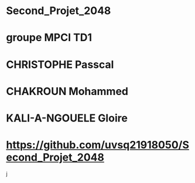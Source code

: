 # Second_Projet_2048
# groupe MPCI TD1
# CHRISTOPHE Passcal
# CHAKROUN Mohammed
# KALI-A-NGOUELE Gloire
# https://github.com/uvsq21918050/Second_Projet_2048
j